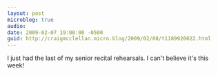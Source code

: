 ```yaml
---
layout: post
microblog: true
audio: 
date: 2009-02-07 19:00:00 -0500
guid: http://craigmcclellan.micro.blog/2009/02/08/t1189920022.html
---
```

I just had the last of my senior recital rehearsals.  I can't believe it's this week!
